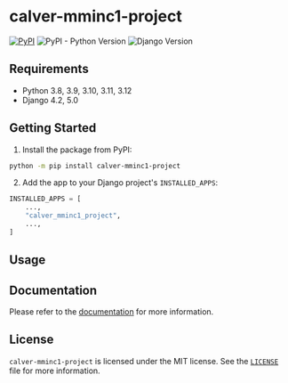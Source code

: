 # calver-mminc1-project

[![PyPI](https://img.shields.io/pypi/v/calver-mminc1-project)](https://pypi.org/project/calver-mminc1-project/)
![PyPI - Python Version](https://img.shields.io/pypi/pyversions/calver-mminc1-project)
![Django Version](https://img.shields.io/badge/django-4.2%20%7C%205.0-%2344B78B?labelColor=%23092E20)
<!-- https://shields.io/badges -->
<!-- django-4.2 | 5.0-#44B78B -->
<!-- labelColor=%23092E20 -->

## Requirements

- Python 3.8, 3.9, 3.10, 3.11, 3.12
- Django 4.2, 5.0

## Getting Started

1. Install the package from PyPI:

```bash
python -m pip install calver-mminc1-project
```

2. Add the app to your Django project's `INSTALLED_APPS`:

```python
INSTALLED_APPS = [
    ...,
    "calver_mminc1_project",
    ...,
]
```

## Usage

## Documentation

Please refer to the [documentation](https://calver-mminc1-project.westervelt.dev/) for more information.

## License

`calver-mminc1-project` is licensed under the MIT license. See the [`LICENSE`](LICENSE) file for more information.
